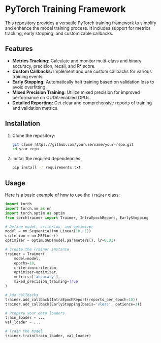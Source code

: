 # PyTorch Training Framework

This repository provides a versatile PyTorch training framework to simplify and enhance the model training process. It includes support for metrics tracking, early stopping, and customizable callbacks.

## Features

- **Metrics Tracking:** Calculate and monitor multi-class and binary accuracy, precision, recall, and R² score.
- **Custom Callbacks:** Implement and use custom callbacks for various training events.
- **Early Stopping:** Automatically halt training based on validation loss to avoid overfitting.
- **Mixed Precision Training:** Utilize mixed precision for improved performance on CUDA-enabled GPUs.
- **Detailed Reporting:** Get clear and comprehensive reports of training and validation metrics.

## Installation

1. Clone the repository:

    ```bash
    git clone https://github.com/yourusername/your-repo.git
    cd your-repo
    ```

2. Install the required dependencies:

    ```bash
    pip install -r requirements.txt
    ```

## Usage

Here is a basic example of how to use the `Trainer` class:

```python
import torch
import torch.nn as nn
import torch.optim as optim
from torchtrainer import Trainer, IntraEpochReport, EarlyStopping

# Define model, criterion, and optimizer
model = nn.Sequential(nn.Linear(10, 1))
criterion = nn.MSELoss()
optimizer = optim.SGD(model.parameters(), lr=0.01)

# Create the Trainer instance
trainer = Trainer(
    model=model,
    epochs=10,
    criterion=criterion,
    optimizer=optimizer,
    metrics=['accuracy'],
    mixed_precision_training=True
)

# Add callbacks
trainer.add_callback(IntraEpochReport(reports_per_epoch=10))
trainer.add_callback(EarlyStopping(basis='vloss', patience=3))

# Prepare your data loaders
train_loader = ...
val_loader = ...

# Train the model
trainer.train(train_loader, val_loader)
```



